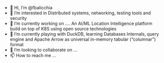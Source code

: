- 👋 Hi, I’m @fbalicchia
- 👀 I’m interested in Distributed systems, networking, testing tools and security
- 🔭 I’m currently working on .... An AI/ML Location Intelligence platform build on top of K8S using open source technologies
- 🌱 I’m currently playing with DuckDB, learning Databases Internals, query engine and Apache Arrow as universal in-memory tabular (“columnar”) format
- 💞️ I’m looking to collaborate on ...
- 📫 How to reach me ...

<!---
fbalicchia/fbalicchia is a ✨ special ✨ repository because its `README.md` (this file) appears on your GitHub profile.
You can click the Preview link to take a look at your changes.
--->
